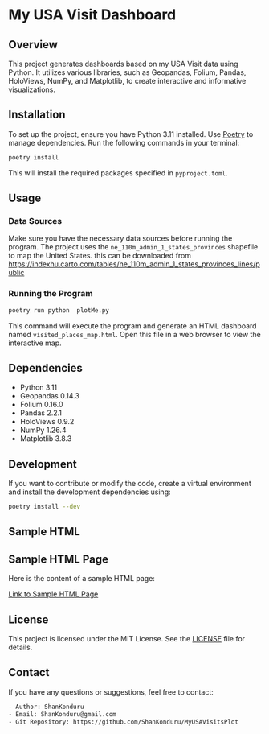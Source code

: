 # My USA Visit Dashboard

## Overview

This project generates dashboards based on my USA Visit data using Python. It utilizes various libraries, such as Geopandas, Folium, Pandas, HoloViews, NumPy, and Matplotlib, to create interactive and informative visualizations.

## Installation

To set up the project, ensure you have Python 3.11 installed. Use [Poetry](https://python-poetry.org/) to manage dependencies. Run the following commands in your terminal:

```bash
poetry install
```

This will install the required packages specified in `pyproject.toml`.

## Usage

### Data Sources

Make sure you have the necessary data sources before running the program. The project uses the `ne_110m_admin_1_states_provinces` shapefile to map the United States.
this can be downloaded from https://indexhu.carto.com/tables/ne_110m_admin_1_states_provinces_lines/public

### Running the Program

```bash
poetry run python  plotMe.py
```

This command will execute the program and generate an HTML dashboard named `visited_places_map.html`. Open this file in a web browser to view the interactive map.

## Dependencies

- Python 3.11
- Geopandas 0.14.3
- Folium 0.16.0
- Pandas 2.2.1
- HoloViews 0.9.2
- NumPy 1.26.4
- Matplotlib 3.8.3

## Development

If you want to contribute or modify the code, create a virtual environment and install the development dependencies using:

```bash
poetry install --dev
```

## Sample HTML

## Sample HTML Page

Here is the content of a sample HTML page:

[Link to Sample HTML Page](https://github.com/ShanKonduru/MyUSAVisitsPlot/blob/master/visited_places_map.html)


## License

This project is licensed under the MIT License. See the [LICENSE](LICENSE) file for details.

## Contact

If you have any questions or suggestions, feel free to contact:

```bash
- Author: ShanKonduru
- Email: ShanKonduru@gmail.com
- Git Repository: https://github.com/ShanKonduru/MyUSAVisitsPlot
```